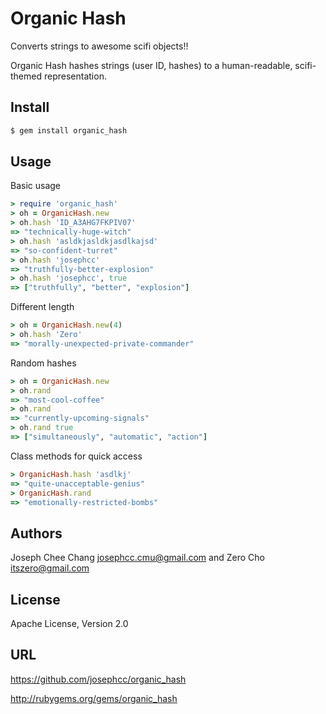 Organic Hash
============

Converts strings to awesome scifi objects!!

Organic Hash hashes strings (user ID, hashes) to a human-readable, scifi-themed
representation.

## Install

```bash
$ gem install organic_hash
```

## Usage

Basic usage

```ruby
> require 'organic_hash'
> oh = OrganicHash.new
> oh.hash 'ID_A3AHG7FKPIV07'
=> "technically-huge-witch"
> oh.hash 'asldkjasldkjasdlkajsd'
=> "so-confident-turret"
> oh.hash 'josephcc'
=> "truthfully-better-explosion"
> oh.hash 'josephcc', true
=> ["truthfully", "better", "explosion"]
```

Different length

```ruby
> oh = OrganicHash.new(4)
> oh.hash 'Zero'
=> "morally-unexpected-private-commander"
```

Random hashes
    
```ruby
> oh = OrganicHash.new
> oh.rand
=> "most-cool-coffee"
> oh.rand
=> "currently-upcoming-signals"
> oh.rand true
=> ["simultaneously", "automatic", "action"]
```

Class methods for quick access

```ruby
> OrganicHash.hash 'asdlkj'
=> "quite-unacceptable-genius"
> OrganicHash.rand
=> "emotionally-restricted-bombs"
```


## Authors

Joseph Chee Chang <josephcc.cmu@gmail.com> and Zero Cho <itszero@gmail.com>

## License

Apache License, Version 2.0

## URL

https://github.com/josephcc/organic_hash

http://rubygems.org/gems/organic_hash

